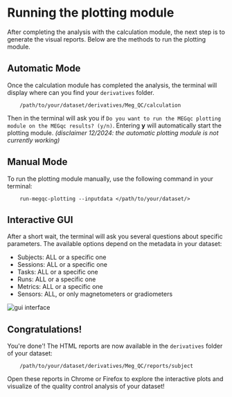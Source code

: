 # Running the plotting module
After completing the analysis with the calculation module, the next step is to generate the visual reports. Below are the methods to run the plotting module.

## Automatic Mode
Once the calculation module has completed the analysis, the terminal will display where can you find your `derivatives` folder. 

        /path/to/your/dataset/derivatives/Meg_QC/calculation

Then in the terminal will ask you if `Do you want to run the MEGqc plotting module on the MEGqc results? (y/n)`. Entering **y** will automatically start the plotting module.
        _(disclaimer 12/2024: the automatic plotting module is not currently working)_

## Manual Mode
To run the plotting module manually, use the following command in your terminal:

        run-megqc-plotting --inputdata </path/to/your/dataset/>

## Interactive GUI
After a short wait, the terminal will ask you several questions about specific parameters. The available options depend on the metadata in your dataset:
- Subjects: ALL or a specific one
- Sessions: ALL or a specific one
- Tasks: ALL or a specific one
- Runs: ALL or a specific one
- Metrics: ALL or a specific one
- Sensors: ALL, or only magnetometers or gradiometers

![gui interface]( ~/static/gui.png)

## Congratulations!
You're done'! The HTML reports are now available in the `derivatives` folder of your dataset:


        /path/to/your/dataset/derivatives/Meg_QC/reports/subject
        
Open these reports in Chrome or Firefox to explore the interactive plots and visualize of the quality control analysis of your dataset!

<!--

OLD VERSION
As you can see, the calculation module generates numerous metadata files. But what if we want the data to be neatly organized and presented in a visual and interactive way?

Luckily MEGqc also contains the plotting module, which generates the HTML reports we saw earlier. Let's see how can we produce them:



## Setting File Paths

First, locate the script *meg_qc_plots.py* within the `plotting`folder in the `meg_qc` package, which is located in the `site-packages` folder of your environment. The path might look like this:

        /path/to/environment/lib/python3.9/site-packages/meg_qc/plotting/


Open the *meg_qc_plots.py*, and at the very last line where **tsvs_to_plot=** is defined, add your path to your dataset (e.g., ds003483). The line should look similar to this:

        tsvs_to_plot = make_plots_meg_qc(ds_paths=['/path/to/dataset/'])

## Running the plotting module

Ensure that you are working within your environment and then run the script from the command line. The command might look like:

        python3 /path/to/environment/lib/python3.9/site-packages/meg_qc/plotting/meg_qc_plots.py





